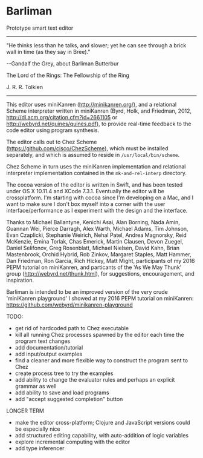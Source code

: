 # Barliman

Prototype smart text editor

---

"He thinks less than he talks, and slower; yet he can see through a brick wall in time (as they say in Bree)."

--Gandalf the Grey, about Barliman Butterbur

The Lord of the Rings: The Fellowship of the Ring

J. R. R. Tolkien

---

This editor uses miniKanren (http://minikanren.org/), and a relational Scheme interpreter written in miniKanren (Byrd, Holk, and Friedman, 2012, http://dl.acm.org/citation.cfm?id=2661105 or http://webyrd.net/quines/quines.pdf), to provide real-time feedback to the code editor using program synthesis.

The editor calls out to Chez Scheme (https://github.com/cisco/ChezScheme), which must be installed separately, and which is assumed to reside in `/usr/local/bin/scheme`.

Chez Scheme in turn uses the miniKanren implementation and relational interpreter implementation contained in the `mk-and-rel-interp` directory.




The cocoa version of the editor is written in Swift, and has been tested under OS X 10.11.4 and XCode 7.3.1.  Eventually the editor will be crossplatform.  I'm starting with cocoa since I'm developing on a Mac, and I want to make sure I don't box myself into a corner with the user interface/performance as I experiment with the design and the interface.



Thanks to Michael Ballantyne, Kenichi Asai, Alan Borning, Nada Amin, Guannan Wei, Pierce Darragh, Alex Warth, Michael Adams, Tim Johnson, Evan Czaplicki, Stephanie Weirich, Nehal Patel, Andrea Magnorsky, Reid McKenzie, Emina Torlak, Chas Emerick, Martin Clausen, Devon Zuegel, Daniel Selifonov, Greg Rosenblatt, Michael Nielsen, David Kahn, Brian Mastenbrook, Orchid Hybrid, Rob Zinkov, Margaret Staples, Matt Hammer, Dan Friedman, Ron Garcia, Rich Hickey, Matt Might, participants of my 2016 PEPM tutorial on miniKanren, and particants of the 'As We May Thunk' group (http://webyrd.net/thunk.html), for suggestions, encouragement, and inspiration.

Barliman is intended to be an improved version of the very crude 'miniKanren playground' I showed at my 2016 PEPM tutorial on miniKanren: https://github.com/webyrd/minikanren-playground



TODO:

* get rid of hardcoded path to Chez executable
* kill all running Chez processes spawned by the editor each time the program text changes
* add documentation/tutorial
* add input/output examples
* find a cleaner and more flexible way to construct the program sent to Chez
* create process tree to try the examples
* add ability to change the evaluator rules and perhaps an explicit grammar as well
* add ability to save and load programs
* add "accept suggested completion" button


LONGER TERM

* make the editor cross-platform; Clojure and JavaScript versions could be especially nice
* add structured editing capability, with auto-addition of logic variables
* explore incremental computing with the editor
* add type inferencer
